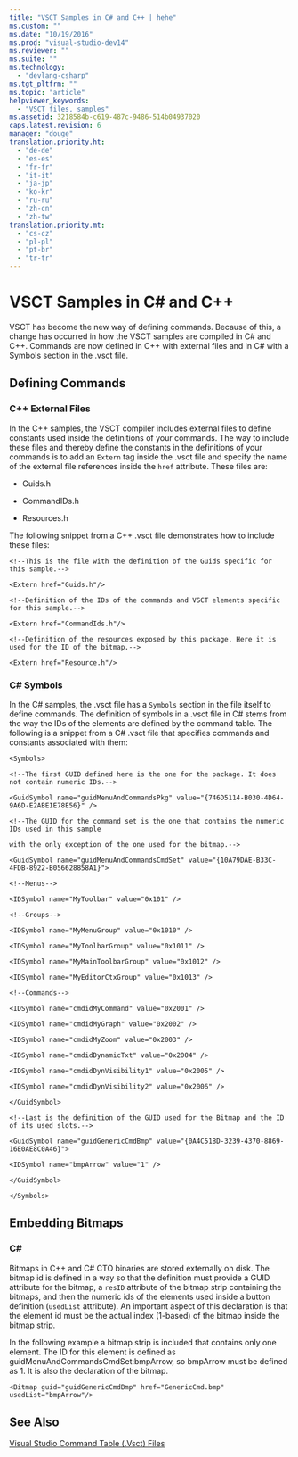 ```yaml
---
title: "VSCT Samples in C# and C++ | hehe"
ms.custom: ""
ms.date: "10/19/2016"
ms.prod: "visual-studio-dev14"
ms.reviewer: ""
ms.suite: ""
ms.technology: 
  - "devlang-csharp"
ms.tgt_pltfrm: ""
ms.topic: "article"
helpviewer_keywords: 
  - "VSCT files, samples"
ms.assetid: 3218584b-c619-487c-9486-514b04937020
caps.latest.revision: 6
manager: "douge"
translation.priority.ht: 
  - "de-de"
  - "es-es"
  - "fr-fr"
  - "it-it"
  - "ja-jp"
  - "ko-kr"
  - "ru-ru"
  - "zh-cn"
  - "zh-tw"
translation.priority.mt: 
  - "cs-cz"
  - "pl-pl"
  - "pt-br"
  - "tr-tr"
---
```

# VSCT Samples in C# and C++
VSCT has become the new way of defining commands. Because of this, a change has occurred in how the VSCT samples are compiled in C# and C++. Commands are now defined in C++ with external files and in C# with a Symbols section in the .vsct file.  
  
## Defining Commands  
  
### C++ External Files  
 In the C++ samples, the VSCT compiler includes external files to define constants used inside the definitions of your commands. The way to include these files and thereby define the constants in the definitions of your commands is to add an `Extern` tag inside the .vsct file and specify the name of the external file references inside the `href` attribute. These files are:  
  
-   Guids.h  
  
-   CommandIDs.h  
  
-   Resources.h  
  
 The following snippet from a C++ .vsct file demonstrates how to include these files:  
  
 `<!--This is the file with the definition of the Guids specific for this sample.-->`  
  
 `<Extern href="Guids.h"/>`  
  
 `<!--Definition of the IDs of the commands and VSCT elements specific for this sample.-->`  
  
 `<Extern href="CommandIds.h"/>`  
  
 `<!--Definition of the resources exposed by this package. Here it is used for the ID of the bitmap.-->`  
  
 `<Extern href="Resource.h"/>`  
  
### C# Symbols  
 In the C# samples, the .vsct file has a `Symbols` section in the file itself to define commands. The definition of symbols in a .vsct file in C# stems from the way the IDs of the elements are defined by the command table. The following is a snippet from a C# .vsct file that specifies commands and constants associated with them:  
  
 `<Symbols>`  
  
 `<!--The first GUID defined here is the one for the package. It does not contain numeric IDs.-->`  
  
 `<GuidSymbol name="guidMenuAndCommandsPkg" value="{746D5114-B030-4D64-9A6D-E2ABE1E78E56}" />`  
  
 `<!--The GUID for the command set is the one that contains the numeric IDs used in this sample`  
  
 `with the only exception of the one used for the bitmap.-->`  
  
 `<GuidSymbol name="guidMenuAndCommandsCmdSet" value="{10A79DAE-B33C-4FDB-8922-B056628858A1}">`  
  
 `<!--Menus-->`  
  
 `<IDSymbol name="MyToolbar" value="0x101" />`  
  
 `<!--Groups-->`  
  
 `<IDSymbol name="MyMenuGroup" value="0x1010" />`  
  
 `<IDSymbol name="MyToolbarGroup" value="0x1011" />`  
  
 `<IDSymbol name="MyMainToolbarGroup" value="0x1012" />`  
  
 `<IDSymbol name="MyEditorCtxGroup" value="0x1013" />`  
  
 `<!--Commands-->`  
  
 `<IDSymbol name="cmdidMyCommand" value="0x2001" />`  
  
 `<IDSymbol name="cmdidMyGraph" value="0x2002" />`  
  
 `<IDSymbol name="cmdidMyZoom" value="0x2003" />`  
  
 `<IDSymbol name="cmdidDynamicTxt" value="0x2004" />`  
  
 `<IDSymbol name="cmdidDynVisibility1" value="0x2005" />`  
  
 `<IDSymbol name="cmdidDynVisibility2" value="0x2006" />`  
  
 `</GuidSymbol>`  
  
 `<!--Last is the definition of the GUID used for the Bitmap and the ID of its used slots.-->`  
  
 `<GuidSymbol name="guidGenericCmdBmp" value="{0A4C51BD-3239-4370-8869-16E0AE8C0A46}">`  
  
 `<IDSymbol name="bmpArrow" value="1" />`  
  
 `</GuidSymbol>`  
  
 `</Symbols>`  
  
## Embedding Bitmaps  
  
### C#  
 Bitmaps in C++ and C# CTO binaries are stored externally on disk. The bitmap id is defined in a way so that the definition must provide a GUID attribute for the bitmap, a `resID` attribute of the bitmap strip containing the bitmaps, and then the numeric ids of the elements used inside a button definition (`usedList` attribute). An important aspect of this declaration is that the element id must be the actual index (1-based) of the bitmap inside the bitmap strip.  
  
 In the following example a bitmap strip is included that contains only one element. The ID for this element is defined as guidMenuAndCommandsCmdSet:bmpArrow, so bmpArrow must be defined as 1. It is also the declaration of the bitmap.  
  
 `<Bitmap guid="guidGenericCmdBmp" href="GenericCmd.bmp"    usedList="bmpArrow"/>`  
  
## See Also  
 [Visual Studio Command Table (.Vsct) Files](../Topic/Visual%20Studio%20Command%20Table%20\(.Vsct\)%20Files.md)